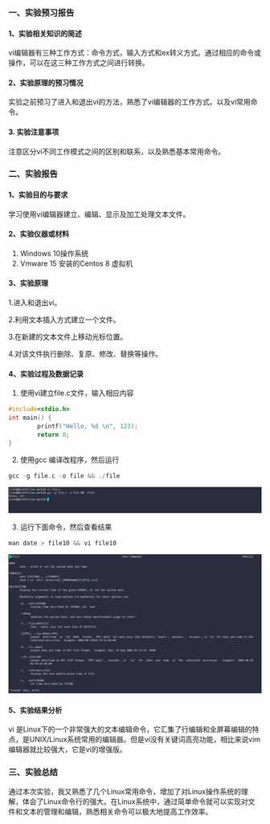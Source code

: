 ### 一、实验预习报告

#### 1、实验相关知识的简述

vi编辑器有三种工作方式：命令方式，输入方式和ex转义方式。通过相应的命令或操作，可以在这三种工作方式之间进行转换。

#### 2、实验原理的预习情况

实验之前预习了进入和退出vi的方法，熟悉了vi编辑器的工作方式。以及vi常用命令。

#### 3. 实验注意事项

注意区分vi不同工作模式之间的区别和联系，以及熟悉基本常用命令。

### 二、实验报告

#### 1、实验目的与要求

学习使用vi编辑器建立、编辑、显示及加工处理文本文件。

#### 2、实验仪器或材料

1. Windows 10操作系统
2. Vmware 15 安装的Centos 8 虚拟机

#### 3、实验原理

1.进入和退出vi。

2.利用文本插入方式建立一个文件。

3.在新建的文本文件上移动光标位置。

4.对该文件执行删除、复原、修改、替换等操作。

#### 4、实验过程及数据记录

1. 使用vi建立file.c文件，输入相应内容

```c
#include<stdio.h>
int main() {
        printf("Hello, %d \n", 123);
        return 0;
}
```

2. 使用gcc 编译改程序，然后运行

```c
gcc -g file.c -o file && ./file
```

![image-20200618203321902](%E5%AE%9E%E9%AA%8C%E4%B8%89%20vi%E7%BC%96%E8%BE%91%E5%99%A8.assets/image-20200618203321902.png)

3. 运行下面命令，然后查看结果

```c
man date > file10 && vi file10
```

![image-20200618203505780](%E5%AE%9E%E9%AA%8C%E4%B8%89%20vi%E7%BC%96%E8%BE%91%E5%99%A8.assets/image-20200618203505780.png)



#### 5、实验结果分析

vi 是Linux下的一个非常强大的文本编辑命令，它汇集了行编辑和全屏幕编辑的特点，是UNIX/Linux系统常用的编辑器。但是vi没有关键词高亮功能，相比来说vim编辑器就比较强大，它是vi的增强版。

### 三、实验总结

通过本次实验，我又熟悉了几个Linux常用命令，增加了对Linux操作系统的理解，体会了Linux命令行的强大。在Linux系统中，通过简单命令就可以实现对文件和文本的管理和编辑，熟悉相关命令可以极大地提高工作效率。



